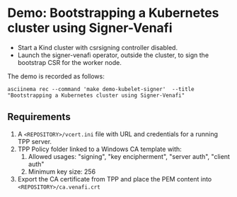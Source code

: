 # Demo: Bootstrapping a Kubernetes cluster using Signer-Venafi

* Start a Kind cluster with csrsigning controller disabled.
* Launch the signer-venafi operator, outside the cluster,
  to sign the bootstrap CSR for the worker node.

The demo is recorded as follows:
```
asciinema rec --command 'make demo-kubelet-signer'  --title "Bootstrapping a Kubernetes cluster using Signer-Venafi"
```

## Requirements

1. A `<REPOSITORY>/vcert.ini` file with URL and credentials for a running TPP server.
2. TPP Policy folder linked to a Windows CA template with:
   1. Allowed usages: "signing", "key encipherment", "server auth", "client auth"
   2. Minimum key size: 256
3. Export the CA certificate from TPP and place the PEM content into `<REPOSITORY>/ca.venafi.crt`
